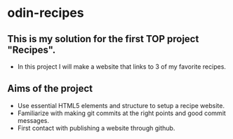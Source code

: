 # odin-recipes

## This is my solution for the first TOP project "Recipes".
- In this project I will make a website that links to 3 of my favorite recipes.

## Aims of the project
- Use essential HTML5 elements and structure to setup a recipe website.
- Familiarize with making git commits at the right points and good commit messages.
- First contact with publishing a website through github.